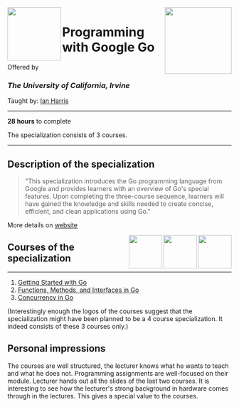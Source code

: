 <a href="https://www.coursera.org/specializations/google-golang">
<img src="/img/Programming%20with%20Google%20Go%20Specialization%20logo.avif" width="150" height="150" align="right">
</a>

<img src="https://upload.wikimedia.org/wikipedia/commons/8/8f/University_of_California%2C_Irvine_logo.svg" width="120" height="120" align="left">

# Programming with Google Go

Offered by 
### *The University of California, Irvine*

Taught by: [Ian Harris](https://www.coursera.org/instructor/ianharris)

---

**28 hours** to complete

The specialization consists of 3 courses. 

---

## Description of the specialization

>"This specialization introduces the Go programming language from Google and provides learners with an overview of Go's special features. Upon completing the three-course sequence, learners will have gained the knowledge and skills needed to create concise, efficient, and clean applications using Go."

More details on [website](https://www.coursera.org/specializations/google-golang)

<a href="https://www.coursera.org/specializations/google-golang">
  <img src="/img/Concurrency_in_Go_logo.avif" width="75" align="right"> 
</a>
<a href="https://www.coursera.org/specializations/google-golang">
  <img src="/img/Functions,%20Methods,%20and%20Interfaces%20in%20Go%20logo.avif" width="75" align="right"> 
</a>
<a href="https://www.coursera.org/learn/golang-getting-started">
  <img src="/img/Getting%20Started%20with%20Go%20logo.avif" width="75" align="right"> 
</a>

## Courses of the specialization

---

1. [Getting Started with Go](./Getting%20Started%20with%20Go)
2. [Functions, Methods, and Interfaces in Go](./Functions,%20Methods,%20and%20Interfaces%20in%20Go)
3. [Concurrency in Go](./Concurrency%20in%20Go)

(Interestingly enough the logos of the courses suggest that the specialization might have been planned to be a 4 course specialization. It indeed consists of these 3 courses only.)

## Personal impressions

The courses are well structured, the lecturer knows what he wants to teach and what he does not. Programming assignments are well-focused on their module. Lecturer hands out all the slides of the last two courses. It is interesting to see how the lecturer's strong background in hardware comes through in the lectures. This gives a special value to the courses. 
